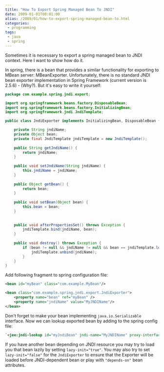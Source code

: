 ```yaml
---
title: "How To Export Spring Managed Bean To JNDI"
date: 2009-01-01T00:01:00
alias: /2009/01/how-to-export-spring-managed-bean-to.html
categories:
 - programming
tags:
 - java
 - spring
---
```

Sometimes it is necessary to export a spring managed bean to JNDI context. Here I want to show how do it.

In spring, there is a bean that provides a similar functionality for exporting to MBean server: MBeanExporter. Unfortunately, there is no standard JNDI bean exporter implementation in Spring Framework (current version is 2.5.6) - (Why?).
But it's easy to write it yourself<!-- more -->:

```java JndiExporter.java
package com.example.spring.jndi.export;

import org.springframework.beans.factory.DisposableBean;
import org.springframework.beans.factory.InitializingBean;
import org.springframework.jndi.JndiTemplate;

public class JndiExporter implements InitializingBean, DisposableBean {

    private String jndiName;
    private Object bean;
    private final JndiTemplate jndiTemplate = new JndiTemplate();
    
    public String getJndiName() {
        return jndiName;
    }
    
    public void setJndiName(String jndiName) {
        this.jndiName = jndiName;
    }
    
    public Object getBean() {
        return bean;
    }
    
    public void setBean(Object bean) {
        this.bean = bean;
    }
    
    
    public void afterPropertiesSet() throws Exception {
        jndiTemplate.bind(jndiName, bean);
    }
    
    public void destroy() throws Exception {
        if (bean != null && jndiName != null && bean == jndiTemplate.lookup(jndiName)) {
            jndiTemplate.unbind(jndiName);
        }
    }
}
```

Add following fragment to spring configuration file:

```xml applicationContext.xml
<bean id="myBean" class="com.example.MyBean"/>

<bean class="com.example.spring.jndi.export.JndiExporter">
    <property name="bean" ref="myBean" />
    <property name="jndiName" value="MyJNDIName"/>
</bean>
```

Don't forget to make your bean implementing `java.io.Serializable` interface.
Now we can lookup exported bean by adding to the spring config file:
```xml applicationContext.xml
`<jee:jndi-lookup id="myJndiBean" jndi-name="MyJNDIName" proxy-interface="com.example.IMyBean" lookup-on-startup="false"/>`
```
If you have another bean depending on JNDI resource you may try to load you that bean lazily by setting `lazy-init="true"`.
You may also try to set `lazy-init="false"` for the `JndiExporter` to ensure that the Exporter will be loaded before JNDI-dependent bean or play with `"depends-on"` bean attributes. 
